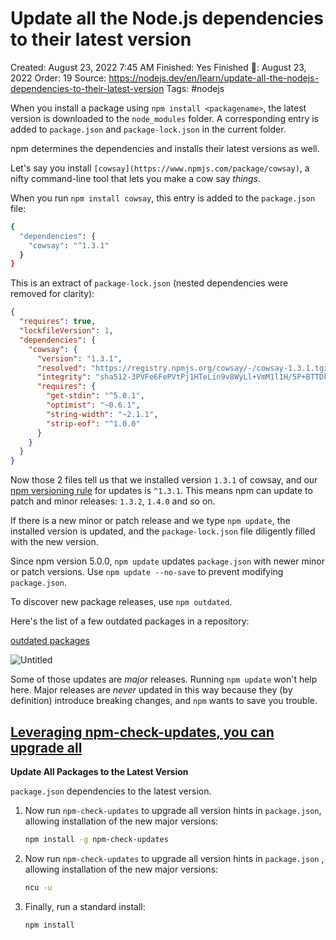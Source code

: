 # Update all the Node.js dependencies to their latest version

Created: August 23, 2022 7:45 AM
Finished: Yes
Finished 📅: August 23, 2022
Order: 19
Source: https://nodejs.dev/en/learn/update-all-the-nodejs-dependencies-to-their-latest-version
Tags: #nodejs

When you install a package using `npm install <packagename>`, the latest version is downloaded to the `node_modules` folder. A corresponding entry is added to `package.json` and `package-lock.json` in the current folder.

npm determines the dependencies and installs their latest versions as well.

Let's say you install `[cowsay](https://www.npmjs.com/package/cowsay)`, a nifty command-line tool that lets you make a cow say *things*.

When you run `npm install cowsay`, this entry is added to the `package.json` file:

```bash
{
  "dependencies": {
    "cowsay": "^1.3.1"
  }
}
```

This is an extract of `package-lock.json` (nested dependencies were removed for clarity):

```json
{
  "requires": true,
  "lockfileVersion": 1,
  "dependencies": {
    "cowsay": {
      "version": "1.3.1",
      "resolved": "https://registry.npmjs.org/cowsay/-/cowsay-1.3.1.tgz",
      "integrity": "sha512-3PVFe6FePVtPj1HTeLin9v8WyLl+VmM1l1H/5P+BTTDkMAjufp+0F9eLjzRnOHzVAYeIYFF5po5NjRrgefnRMQ==",
      "requires": {
        "get-stdin": "^5.0.1",
        "optimist": "~0.6.1",
        "string-width": "~2.1.1",
        "strip-eof": "^1.0.0"
      }
    }
  }
}
```

Now those 2 files tell us that we installed version `1.3.1` of cowsay, and our [npm versioning rule](https://docs.npmjs.com/about-semantic-versioning) for updates is `^1.3.1`. This means npm can update to patch and minor releases: `1.3.2`, `1.4.0` and so on.

If there is a new minor or patch release and we type `npm update`, the installed version is updated, and the `package-lock.json` file diligently filled with the new version.

Since npm version 5.0.0, `npm update` updates `package.json` with newer minor or patch versions. Use `npm update --no-save` to prevent modifying `package.json`.

To discover new package releases, use `npm outdated`.

Here's the list of a few outdated packages in a repository:

[outdated packages](https://nodejs.dev/static/e967736f8d105e64c22d80ce7a42f52a/ee455/outdated-packages.png)

![Untitled](Update%20all%20the%20Node%20js%20dependencies%20to%20their%20lates%202f45d316d80e47e98bb50642eb670fa6/Untitled.png)

Some of those updates are *major* releases. Running `npm update` won't help here. Major releases are *never* updated in this way because they (by definition) introduce breaking changes, and `npm` wants to save you trouble.

## [Leveraging npm-check-updates, you can upgrade all](https://nodejs.dev/en/learn/update-all-the-nodejs-dependencies-to-their-latest-version#update-all-packages-to-the-latest-version)

**Update All Packages to the Latest Version**

`package.json` dependencies to the latest version.

1. Now run `npm-check-updates` to upgrade all version hints in `package.json`, allowing installation of the new major versions:
    
    ```bash
    npm install -g npm-check-updates
    ```
    
2. Now run `npm-check-updates` to upgrade all version hints in `package.json` , allowing installation of the new major versions:
    
    ```bash
    ncu -u
    ```
    
3. Finally, run a standard install:
    
    ```bash
    npm install
    ```